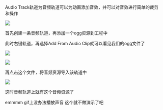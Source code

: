 Audio Track轨道为音频轨道可以为动画添加音效，并可以对音效进行简单的裁剪和操作

![](https://cdn.nlark.com/yuque/0/2024/png/43297665/1712803943919-f61fe1ed-4ba4-4ecc-bd03-fa14dae87993.png)

首先创建一条音频轨道，再添加一个ogg资源到工程中

此时右键轨道，再选择Add From Audio Clip就可以看见我们的ogg文件了

![](https://cdn.nlark.com/yuque/0/2024/png/43297665/1712803963151-5d29a9c7-3287-4a7d-ada3-3bbf028af7c0.png)

![](https://cdn.nlark.com/yuque/0/2024/png/43297665/1712803978858-4160f8bb-a7c3-48f2-b382-b9dac392eebb.png)

再点击这个文件，将音频资源导入该轨道中

![](https://cdn.nlark.com/yuque/0/2024/png/43297665/1712804006551-6a22eff7-f0dc-4729-9577-65f8790b8ae3.png)

这时音频轨道上就有这个音频资源了

emmmm gif上没办法播放声音 这个就不做演示了吧

